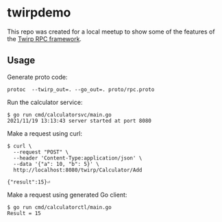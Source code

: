 # twirpdemo

This repo was created for a local meetup to show some of the features of the [Twirp RPC framework](https://twitchtv.github.io/twirp/docs/intro.html).

## Usage

Generate proto code:

```
protoc  --twirp_out=. --go_out=. proto/rpc.proto
```

Run the calculator service:

```
$ go run cmd/calculatorsvc/main.go
2021/11/19 13:13:43 server started at port 8080
```

Make a request using curl: 

```
$ curl \
  --request "POST" \
  --header 'Content-Type:application/json' \
  --data '{"a": 10, "b": 5}' \
  http://localhost:8080/twirp/Calculator/Add

{"result":15}⏎
````


Make a request using generated Go client: 

```
$ go run cmd/calculatorctl/main.go
Result = 15
````



